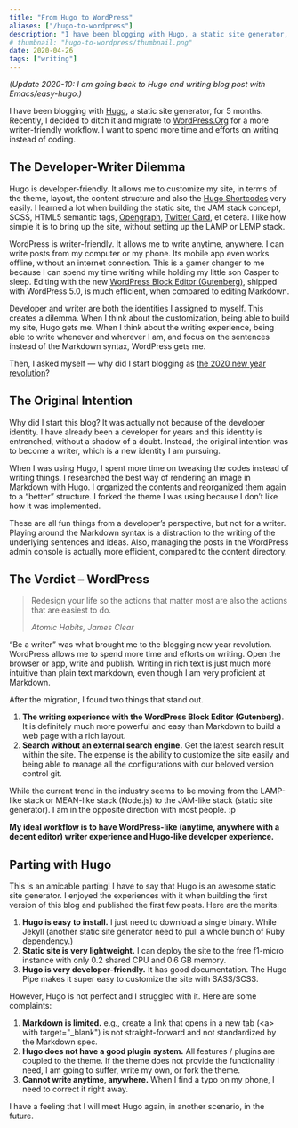 ```yaml
---
title: "From Hugo to WordPress"
aliases: ["/hugo-to-wordpress"]
description: "I have been blogging with Hugo, a static site generator, for 5 months. Recently, I decided to ditch it and migrate to WordPress.Org for a more writer-friendly workflow. I want to spend more time and efforts on writing instead of coding."
# thumbnail: "hugo-to-wordpress/thumbnail.png"
date: 2020-04-26
tags: ["writing"]
---
```


*(Update 2020-10: I am going back to Hugo and writing blog post with Emacs/easy-hugo.)*

I have been blogging with [Hugo](https://gohugo.io/), a static site generator, for 5 months. Recently, I decided to ditch it and migrate to [WordPress.Org](https://wordpress.org/) for a more writer-friendly workflow. I want to spend more time and efforts on writing instead of coding.

## The Developer-Writer Dilemma

Hugo is developer-friendly. It allows me to customize my site, in terms of the theme, layout, the content structure and also the [Hugo Shortcodes](https://gohugo.io/content-management/shortcodes/) very easily. I learned a lot when building the static site, the JAM stack concept, SCSS, HTML5 semantic tags, [Opengraph](https://ogp.me/), [Twitter Card](https://developer.twitter.com/en/docs/tweets/optimize-with-cards/guides/getting-started), et cetera. I like how simple it is to bring up the site, without setting up the LAMP or LEMP stack.

WordPress is writer-friendly. It allows me to write anytime, anywhere. I can write posts from my computer or my phone. Its mobile app even works offline, without an internet connection. This is a gamer changer to me because I can spend my time writing while holding my little son Casper to sleep. Editing with the new [WordPress Block Editor (Gutenberg)](https://wordpress.org/gutenberg/), shipped with WordPress 5.0, is much efficient, when compared to editing Markdown.

Developer and writer are both the identities I assigned to myself. This creates a dilemma. When I think about the customization, being able to build my site, Hugo gets me. When I think about the writing experience, being able to write whenever and wherever I am, and focus on the sentences instead of the Markdown syntax, WordPress gets me.

Then, I asked myself — why did I start blogging as [the 2020 new year revolution](/2019-year-end-reflection/)?

## The Original Intention

Why did I start this blog? It was actually not because of the developer identity. I have already been a developer for years and this identity is entrenched, without a shadow of a doubt. Instead, the original intention was to become a writer, which is a new identity I am pursuing.

When I was using Hugo, I spent more time on tweaking the codes instead of writing things. I researched the best way of rendering an image in Markdown with Hugo. I organized the contents and reorganized them again to a “better” structure. I forked the theme I was using because I don’t like how it was implemented.

These are all fun things from a developer’s perspective, but not for a writer. Playing around the Markdown syntax is a distraction to the writing of the underlying sentences and ideas. Also, managing the posts in the WordPress admin console is actually more efficient, compared to the content directory.

## The Verdict – WordPress

> Redesign your life so the actions that matter most are also the actions that are easiest to do.
>
> *Atomic Habits, James Clear*


“Be a writer” was what brought me to the blogging new year revolution. WordPress allows me to spend more time and efforts on writing. Open the browser or app, write and publish. Writing in rich text is just much more intuitive than plain text markdown, even though I am very proficient at Markdown.

After the migration, I found two things that stand out.

1. **The writing experience with the WordPress Block Editor (Gutenberg)**. It is definitely much more powerful and easy than Markdown to build a web page with a rich layout.
2. **Search without an external search engine.** Get the latest search result within the site.
   The expense is the ability to customize the site easily and being able to manage all the configurations with our beloved version control git.

While the current trend in the industry seems to be moving from the LAMP-like stack or MEAN-like stack (Node.js) to the JAM-like stack (static site generator). I am in the opposite direction with most people. :p

**My ideal workflow is to have WordPress-like (anytime, anywhere with a decent editor) writer experience and Hugo-like developer experience.**

## Parting with Hugo

This is an amicable parting! I have to say that Hugo is an awesome static site generator. I enjoyed the experiences with it when building the first version of this blog and published the first few posts. Here are the merits:

1. **Hugo is easy to install.** I just need to download a single binary. While Jekyll (another static site generator need to pull a whole bunch of Ruby dependency.)
2. **Static site is very lightweight.** I can deploy the site to the free f1-micro instance with only 0.2 shared CPU and 0.6 GB memory.
3. **Hugo is very developer-friendly.** It has good documentation. The Hugo Pipe makes it super easy to customize the site with SASS/SCSS.

However, Hugo is not perfect and I struggled with it. Here are some complaints:

1. **Markdown is limited.** e.g., create a link that opens in a new tab (\<a\> with target="_blank") is not straight-forward and not standardized by the Markdown spec.
2. **Hugo does not have a good plugin system.** All features / plugins are coupled to the theme. If the theme does not provide the functionality I need, I am going to suffer, write my own, or fork the theme.
3. **Cannot write anytime, anywhere.** When I find a typo on my phone, I need to correct it right away.

I have a feeling that I will meet Hugo again, in another scenario, in the future.
